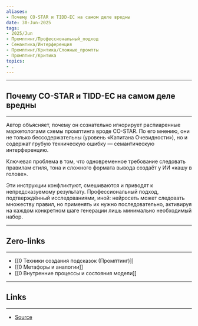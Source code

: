 ```yaml
---
aliases: 
- Почему CO-STAR и TIDD-EC на самом деле вредны 
date: 30-Jun-2025
tags:
- 2025/Jun
- Промптинг/Профессиональный_подход
- Семантика/Интерференция
- Промптинг/Критика/Сложные_промпты
- Промптинг/Критика
topics:
- .
---
```

-----
##  Почему CO-STAR и TIDD-EC на самом деле вредны 
-----
Автор объясняет, почему он сознательно игнорирует распиаренные маркетологами схемы промптинга вроде CO-STAR. По его мнению, они не только бессодержательны (уровень «Капитана Очевидности»), но и содержат грубую техническую ошибку — семантическую интерференцию.

Ключевая проблема в том, что одновременное требование следовать правилам стиля, тона и сложного формата вывода создаёт у ИИ «кашу в голове». 

Эти инструкции конфликтуют, смешиваются и приводят к непредсказуемому результату. Профессиональный подход, подтверждённый исследованиями, иной: нейросеть может следовать множеству правил, но применять их нужно последовательно, активируя на каждом конкретном шаге генерации лишь минимально необходимый набор.

---
## Zero-links
---
- [[0 Техники создания подсказок (Промптинг)]]
- [[0 Метафоры и аналогии]]
- [[0 Внутренние процессы и состояния модели]]

---
## Links
---
- [Source](https://t.me/turboproject/1774)